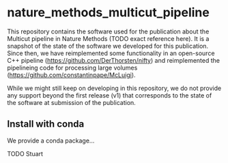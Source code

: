 # nature_methods_multicut_pipelineThis repository contains the software used for the publication about the Multicut pipeline in Nature Methods (TODO exact reference here).It is a snapshot of the state of the software we developed for this publication.Since then, we have reimplemented some functionality in an open-source C++ pipeline (https://github.com/DerThorsten/nifty) and reimplemented the pipelineing code for processing large volumes (https://github.com/constantinpape/McLuigi).While we might still keep on developing in this repository, we do not provide any support beyond the first release (v1) that corresponds to the state of the software at submission of the publication.## Install with condaWe provide a conda package...TODO Stuart